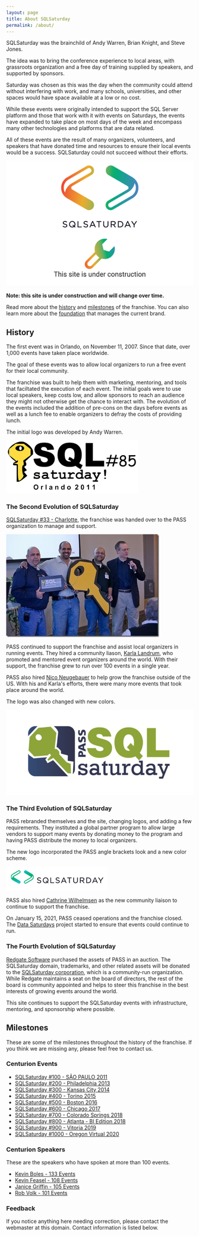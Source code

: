 ```yaml
---
layout: page
title: About SQLSaturday
permalink: /about/
---
```


SQLSaturday was the brainchild of Andy Warren, Brian Knight, and Steve Jones.

The idea was to bring the conference experience to local areas, with grassroots organization and a free day of training supplied by speakers, and supported by sponsors. 

Saturday was chosen as this was the day when the community could attend without interfering with work, and many schools, universities, and other spaces would have space available at a low or no cost.

While these events were originally intended to support the SQL Server platform and those that work with it with events on Saturdays, the events have expanded to take place on most days of the week and encompass many other technologies and platforms that are data related.

All of these events are the result of many organizers, volunteers, and speakers that have donated time and resources to ensure their local events would be a success. SQLSaturday could not succeed without their efforts.

![Under Construction](/assets/img/Page_Under_Construction.png)

**Note: this site is under construction and will change over time.**

Read more about the [history](#history) and [milestones](#milestone) of the franchise. You can also learn more about the [foundation](/sql-saturday-website/foundation) that manages the current brand.

## <a name="history"></a>History

The first event was in Orlando, on November 11, 2007. Since that date, over 1,000 events have taken place worldwide.

The goal of these events was to allow local organizers to run a free event for their local community.

The franchise was built to help them with marketing, mentoring, and tools that faciltated the execution of each event. The initial goals were to use local speakers, keep costs low, and allow sponsors to reach an audience they might not otherwise get the chance to interact with. The evolution of the events included the addition of pre-cons on the days before events as well as a lunch fee to enable organizers to defray the costs of providing lunch.

The initial logo was developed by Andy Warren.

![Original logo](/assets/img/logos/sqlsat85.png)

### The Second Evolution of SQLSaturday

[SQLSaturday #33 - Charlotte](/2010-3-6-SQLSat-0033.html), the franchise was handed over to the PASS organization to manage and support.

![The handover](/assets/img/about/sqlsathandover.jpg)

PASS continued to support the franchise and assist local organizers in running events. They hired a community liason, [Karla Landrum](https://twitter.com/karlakay22), who promoted and mentored event organizers around the world. With their support, the franchise grew to run over 100 events in a single year.

PASS also hired [Nico Neugebauer](http://twitter.com/NikoNeugebauer) to help grow the franchise outside of the US. With his and Karla's efforts, there were many more events that took place around the world.

The logo was also changed with new colors.

![Original logo](/assets/img/logos/sqlsat_logo2.png)

### The Third Evolution of SQLSaturday

PASS rebranded themselves and the site, changing logos, and adding a few requirements. They instituted a global partner program to allow large vendors to support many events by donating money to the program and having PASS distribute the money to local organizers.

The new logo incorporated the PASS angle brackets look and a new color scheme.

![new logo](/assets/img/logos/sqlsaturday_logo_old.png)

PASS also hired <A href="https://twitter.com/cathrinew">Cathrine Wilhelmsen</A> as the new community liaison to continue to support the franchise.

On January 15, 2021, PASS ceased operations and the franchise closed.  The <a href="https://datasaturdays.com/">Data Saturdays</a> project started to ensure that events could continue to run.

### The Fourth Evolution of SQLSaturday

<a href="https://www.red-gate.com/">Redgate Software</a> purchased the assets of PASS in an auction. The SQLSaturday domain, trademarks, and other related assets will be donated to the [SQLSaturday corporation](/foundation), which is a community-run organization. While Redgate maintains a seat on the board of directors, the rest of the board is community appointed and helps to steer this franchise in the best interests of growing events around the world.

This site continues to support the SQLSaturday events with infrastructure, mentoring, and sponsorship where possible.

## <a name="milestone"></a>Milestones

These are some of the milestones throughout the history of the franchise. If you think we are missing any, please feel free to contact us.

### Centurion Events

- [SQLSaturday #100 - SÃO PAULO 2011](/2011-11-26-SQLSat-0100/)
- [SQLSaturday #200 - Philadelphia 2013](/2013-06-01-SQLSat-0200/)
- [SQLSaturday #300 - Kansas City 2014](/2014-09-13-SQLSat-0300/)
- [SQLSaturday #400 - Torino 2015](/2015-05-23-SQLSat-0400/)
- [SQLSaturday #500 - Boston 2016](/2016-03-19-SQLSat-0500/)
- [SQLSaturday #600 - Chicago 2017](/2017-03-11-SQLSat-0600/)
- [SQLSaturday #700 - Colorado Springs 2018](/2018-03-24-SQLSat-0700/)
- [SQLSaturday #800 - Atlanta - BI Edition 2018](/2018-09-22-SQLSat-0800/)
- [SQLSaturday #900 - Vitoria 2019](/2019-08-24-SQLSat-0900/)
- [SQLSaturday #1000 - Oregon Virtual 2020](/2020-10-24-SQLSat-1000/)

### Centurion Speakers

These are the speakers who have spoken at more than 100 events.

- [Kevin Boles - 133 Events](https://twitter.com/thesqlguru)
- [Kevin Feasel - 108 Events](https://twitter.com/feaselkl)
- [Janice Griffin - 105 Events](https://twitter.com/doboutanything)
- [Rob Volk - 101 Events](https://twitter.com/sql_r)

### Feedback
If you notice anything here needing correction, please contact the webmaster at this domain. Contact information is listed below.
